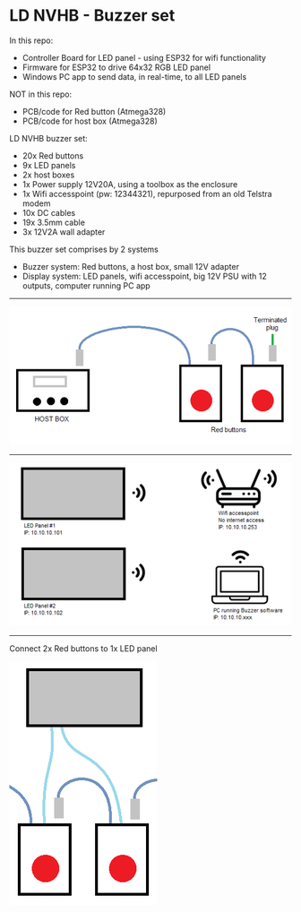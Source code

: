 # LD NVHB - Buzzer set

In this repo:
- Controller Board for LED panel - using ESP32 for wifi functionality
- Firmware for ESP32 to drive 64x32 RGB LED panel
- Windows PC app to send data, in real-time, to all LED panels

NOT in this repo:
- PCB/code for Red button (Atmega328)
- PCB/code for host box (Atmega328)

LD NVHB buzzer set:
- 20x Red buttons
- 9x LED panels
- 2x host boxes
- 1x Power supply 12V20A, using a toolbox as the enclosure
- 1x Wifi accesspoint (pw: 12344321), repurposed from an old Telstra modem
- 10x DC cables
- 19x 3.5mm cable
- 3x 12V2A wall adapter

This buzzer set comprises by 2 systems
- Buzzer system: Red buttons, a host box, small 12V adapter
- Display system: LED panels, wifi accesspoint, big 12V PSU with 12 outputs, computer running PC app 

-----------------------------

![buzzer system](https://github.com/ceezblog/BUZZER_LDNVHB/blob/master/Doc/buzzer%20system_1.png)

-----------------------------

![display system](https://github.com/ceezblog/BUZZER_LDNVHB/blob/master/Doc/display%20system_1.png)

-----------------------------

Connect 2x Red buttons to 1x LED panel

![two button and one panel](https://github.com/ceezblog/BUZZER_LDNVHB/blob/master/Doc/2button_1panel.png)



